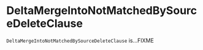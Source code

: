 # DeltaMergeIntoNotMatchedBySourceDeleteClause

`DeltaMergeIntoNotMatchedBySourceDeleteClause` is...FIXME
